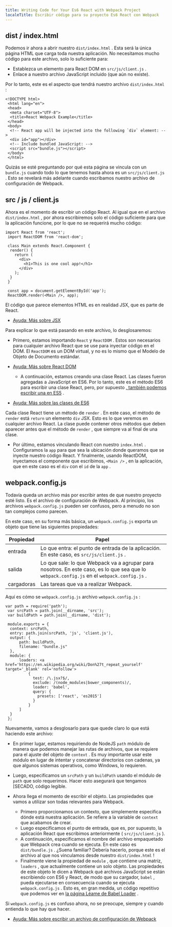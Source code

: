 ```yaml
---
title: Writing Code for Your Es6 React with Webpack Project
localeTitle: Escribir código para su proyecto Es6 React con Webpack
---
```

## dist / index.html

Podemos ir ahora a abrir nuestro `dist/index.html` . Esta será la única página HTML que carga toda nuestra aplicación. No necesitamos mucho código para este archivo, solo lo suficiente para:

*   Establezca un elemento para React DOM en `src/js/client.js` .
*   Enlace a nuestro archivo JavaScript incluido (que aún no existe).

Por lo tanto, este es el aspecto que tendrá nuestro archivo `dist/index.html` :
```
<!DOCTYPE html> 
 <html lang="en"> 
 <head> 
  <meta charset="UTF-8"> 
  <title>React Webpack Example</title> 
 </head> 
 <body> 
  <!-- React app will be injected into the following `div` element: --> 
  <div id="app"></div> 
  <!-- Include bundled JavaScript: --> 
  <script src="bundle.js"></script> 
 </body> 
 </html> 
```

Quizás se esté preguntando por qué esta página se vincula con un `bundle.js` cuando todo lo que tenemos hasta ahora es un `src/js/client.js` . Esto se revelará más adelante cuando escribamos nuestro archivo de configuración de Webpack.

## src / js / client.js

Ahora es el momento de escribir un código React. Al igual que en el archivo `dist/index.html` , por ahora escribiremos solo el código suficiente para que la aplicación funcione, por lo que no se requerirá mucho código:
```
import React from 'react'; 
 import ReactDOM from 'react-dom'; 
 
 class Main extends React.Component { 
  render() { 
    return ( 
      <div> 
        <h1>This is one cool app!</h1> 
      </div> 
    ); 
  } 
 } 
 
 const app = document.getElementById('app'); 
 ReactDOM.render(<Main />, app); 
```

El código que parece elementos HTML es en realidad JSX, que es parte de React.

*   [Ayuda: Más sobre JSX](http://buildwithreact.com/tutorial/jsx)

Para explicar lo que está pasando en este archivo, lo desglosaremos:

*   Primero, estamos importando `React` y `ReactDOM` . Estos son necesarios para cualquier archivo React que se use para inyectar código en el DOM. El `ReactDOM` es un DOM virtual, y no es lo mismo que el Modelo de Objeto de Documento estándar.
    
*   [Ayuda: Más sobre React DOM](https://facebook.github.io/react/docs/glossary.html)
    
    *   A continuación, estamos creando una clase React. Las clases fueron agregadas a JavaScript en ES6. Por lo tanto, este es el método ES6 para escribir una clase React, pero, por supuesto [, también podemos escribir una en ES5](https://toddmotto.com/react-create-class-versus-component/) .
*   [Ayuda: Más sobre las clases de ES6](https://developer.mozilla.org/en-US/docs/Web/JavaScript/Reference/Classes)
    

Cada clase React tiene un método de `render` . En este caso, el método de `render` está `return` un elemento `div` JSX. Esto es lo que veremos en cualquier archivo React. La clase puede contener otros métodos que deben aparecer antes que el método de `render` , que siempre va al final de una clase.

*   Por último, estamos vinculando React con nuestro `index.html` . Configuramos la `app` para que sea la ubicación donde queramos que se inyecte nuestro código React. Y finalmente, usando ReactDOM, inyectamos el componente que escribimos, `<Main />` , en la aplicación, que en este caso es el `div` con el `id` de la `app` .

## webpack.config.js

Todavía queda un archivo más por escribir antes de que nuestro proyecto esté listo. Es el archivo de configuración de Webpack. Al principio, los archivos `webpack.config.js` pueden ser confusos, pero a menudo no son tan complejos como parecen.

En este caso, en su forma más básica, un `webpack.config.js` exporta un objeto que tiene las siguientes propiedades:

| Propiedad | Papel  
| --- | --- |  
| entrada | Lo que entra: el punto de entrada de la aplicación. En este caso, es `src/js/client.js` . |  
| salida | Lo que sale: lo que Webpack va a agrupar para nosotros. En este caso, es lo que sea que lo `webpack.config.js` en el `webpack.config.js` . |  
| cargadoras | Las tareas que va a realizar Webpack. |

Aquí es cómo se `webpack.config.js` archivo `webpack.config.js` :
```
var path = require('path'); 
 var srcPath = path.join(__dirname, 'src'); 
 var buildPath = path.join(__dirname, 'dist'); 
 
 module.exports = { 
  context: srcPath, 
  entry: path.join(srcPath, 'js', 'client.js'), 
  output: { 
      path: buildPath, 
      filename: "bundle.js" 
  }, 
  module: { 
      loaders: <a href='https://en.wikipedia.org/wiki/Don%27t_repeat_yourself' target='_blank' rel='nofollow'> 
          { 
            test: /\.jsx?$/, 
            exclude: /(node_modules|bower_components)/, 
            loader: 'babel', 
            query: { 
              presets: ['react', 'es2015'] 
            } 
          } 
      ] 
  } 
 }; 
```

Nuevamente, vamos a desglosarlo para que quede claro lo que está haciendo este archivo:

*   En primer lugar, estamos requiriendo de NodeJS `path` módulo de manera que podemos manejar las rutas de archivos, que se requiere para el ajuste del objeto de `context` . Es muy importante usar este módulo en lugar de intentar y concatenar directorios con cadenas, ya que algunos sistemas operativos, como Windows, lo requieren.
    
*   Luego, especificamos un `srcPath` y un `buildPath` usando el módulo de `path` que solo requerimos. Hacer esto asegurará que tengamos \[SECADO, código legible.
    
*   Ahora llega el momento de escribir el objeto. Las propiedades que vamos a utilizar son todas relevantes para Webpack.
    
    *   Primero proporcionamos un contexto, que simplemente especifica dónde está nuestra aplicación. Se refiere a la variable de `context` que acabamos de crear.
    *   Luego especificamos el punto de entrada, que es, por supuesto, la aplicación React que escribimos anteriormente ( `src/js/client.js` ).
    *   A continuación, especificamos el nombre del archivo empaquetado que Webpack crea cuando se ejecuta. En este caso es `dist/bundle.js` . ¿Suena familiar? Debería hacerlo, porque este es el archivo al que nos vinculamos desde nuestro `dist/index.html` !
    *   Finalmente viene la propiedad de `module` , que contiene una matriz, `loaders` , que actualmente contiene un solo objeto. Las propiedades de este objeto le dicen a Webpack qué archivos JavaScript se están escribiendo con ES6 y React, de modo que su cargador, `babel` , pueda ejecutarse en consecuencia cuando se ejecuta `webpack.config.js` . Esto es, en gran medida, un código repetitivo que podemos ver en [la página Léame de Babel Loader](https://github.com/babel/babel-loader) .

Si `webpack.config.js` es confuso ahora, no se preocupe, siempre y cuando entienda lo que hay que hacer.

*   [Ayuda: Más sobre escribir un archivo de configuración de Webpack](https://webpack.github.io/docs/tutorials/getting-started/#config-file)